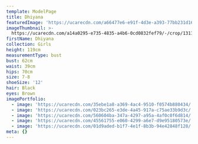 ```yaml
---
template: ModelPage
title: Dhiyana
featuredImage: 'https://ucarecdn.com/a66477e6-e91f-4d3e-a393-77bb231d163b/'
imageThumbnail: >-
  https://ucarecdn.com/a14a0295-e735-4835-a4b6-0cd0832fef79/-/crop/1311x1566/569,0/-/preview/
firstName: Dhiyana
collection: Girls
height: 119cm
measurementType: bust
bust: 62cm
waist: 39cm
hips: 70cm
size: 7-8
shoeSize: '12'
hair: Black
eyes: Brown
imagePortfolio:
  - image: 'https://ucarecdn.com/35ebe1a8-a369-4ac4-9510-f0574b880434/'
  - image: 'https://ucarecdn.com/023bc265-e3de-4a45-917a-c75ae33b9d3c/'
  - image: 'https://ucarecdn.com/560604ba-347a-4297-a95a-4af0c0f6d814/'
  - image: 'https://ucarecdn.com/45561755-e060-4299-a6e7-d9e95180573e/'
  - image: 'https://ucarecdn.com/01d9aded-b1f7-4e1f-8b3b-94e42848f128/'
meta: {}
---
```


